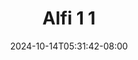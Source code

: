 --- 
title: "Alfi 1 1"
description: "download bokeh Alfi 1 1 yandek full terbaru"
date: 2024-10-14T05:31:42-08:00
file_code: "y5tvu1rf42hy"
draft: false
cover: "6tv4edvwe5etsysu.jpg"
tags: ["Alfi", "bokep-indo", "bokep-viral", "bokep-ig"]
length: 405
fld_id: "1483121"
foldername: "Alfi"
categories: ["Alfi"]
views: 0
---